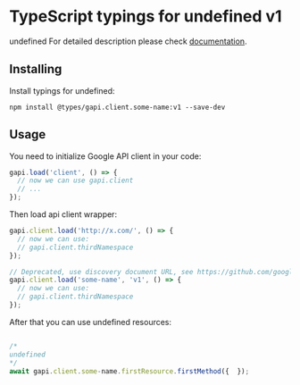 # TypeScript typings for undefined v1

undefined
For detailed description please check [documentation](bla).

## Installing

Install typings for undefined:

```
npm install @types/gapi.client.some-name:v1 --save-dev
```

## Usage

You need to initialize Google API client in your code:

```typescript
gapi.load('client', () => {
  // now we can use gapi.client
  // ...
});
```

Then load api client wrapper:

```typescript
gapi.client.load('http://x.com/', () => {
  // now we can use:
  // gapi.client.thirdNamespace
});
```

```typescript
// Deprecated, use discovery document URL, see https://github.com/google/google-api-javascript-client/blob/master/docs/reference.md#----gapiclientloadname----version----callback--
gapi.client.load('some-name', 'v1', () => {
  // now we can use:
  // gapi.client.thirdNamespace
});
```



After that you can use undefined resources: <!-- TODO: make this work for multiple namespaces -->

```typescript

/*
undefined
*/
await gapi.client.some-name.firstResource.firstMethod({  });
```
